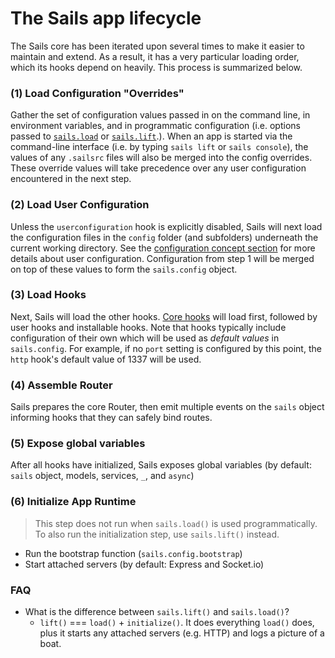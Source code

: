 # The Sails app lifecycle

The Sails core has been iterated upon several times to make it easier to maintain and extend. As a result, it has a very particular loading order, which its hooks depend on heavily. This process is summarized below.

### (1) Load Configuration "Overrides"

Gather the set of configuration values passed in on the command line, in environment variables, and in programmatic configuration (i.e. options passed to [`sails.load`](http://sailsjs.org/documentation/reference/application/sails-load) or [`sails.lift`](http://sailsjs.org/documentation/reference/application/sails-lift).).  When an app is started via the command-line interface (i.e. by typing `sails lift` or `sails console`), the values of any `.sailsrc` files will also be merged into the config overrides.  These override values will take precedence over any user configuration encountered in the next step.

### (2) Load User Configuration

Unless the `userconfiguration` hook is explicitly disabled, Sails will next load the configuration files in the `config` folder (and subfolders) underneath the current working directory.  See the [configuration concept section](http://sailsjs.org/documentation/concepts/configuration) for more details about user configuration.  Configuration from step 1 will be merged on top of these values to form the `sails.config` object.

### (3) Load Hooks

Next, Sails will load the other hooks.  [Core hooks](http://sailsjs.org/documentation/concepts/extending-sails/hooks#?types-of-hooks) will load first, followed by user hooks and installable hooks.  Note that hooks typically include configuration of their own which will be used as _default values_ in `sails.config`.  For example, if no `port` setting is configured by this point, the `http` hook's default value of 1337 will be used.

### (4) Assemble Router

Sails prepares the core Router, then emit multiple events on the `sails` object informing hooks that they can safely bind routes.

### (5) Expose global variables
After all hooks have initialized, Sails exposes global variables (by default: `sails` object, models, services, `_`, and `async`)

### (6) Initialize App Runtime

> This step does not run when `sails.load()` is used programmatically.
> To also run the initialization step, use `sails.lift()` instead.

+ Run the bootstrap function (`sails.config.bootstrap`)
+ Start attached servers (by default: Express and Socket.io)

### FAQ


+ What is the difference between `sails.lift()` and `sails.load()`?
  + `lift()` === `load()` + `initialize()`.  It does everything `load()` does, plus it starts any attached servers (e.g. HTTP) and logs a picture of a boat.


<docmeta name="displayName" value="Lifecycle">
